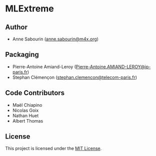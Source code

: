 # MLExtreme

## Author
- Anne Sabourin ([anne.sabourin@m4x.org](mailto:anne.sabourin@m4x.org))

## Packaging
- Pierre-Antoine Amiand-Leroy ([Pierre-Antoine.AMIAND-LEROY@ip-paris.fr](mailto:Pierre-Antoine.AMIAND-LEROY@ip-paris.fr))
- Stephan Clémençon ([stephan.clemencon@telecom-paris.fr](mailto:stephan.clemencon@telecom-paris.fr))

## Code Contributors
- Maël Chiapino
- Nicolas Goix
- Nathan Huet
- Albert Thomas

## License
This project is licensed under the [MIT License](LICENSE).
